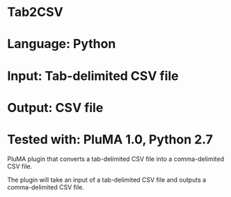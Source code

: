 # Tab2CSV
# Language: Python
# Input: Tab-delimited CSV file
# Output: CSV file
# Tested with: PluMA 1.0, Python 2.7
PluMA plugin that converts a tab-delimited CSV file into a comma-delimited CSV file.

The plugin will take an input of a tab-delimited CSV file and outputs a comma-delimited CSV file.
